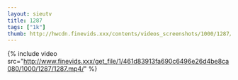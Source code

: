 ```yaml
--- 
layout: sieutv
title: 1287
tags: ["1k"]
thumb: http://hwcdn.finevids.xxx/contents/videos_screenshots/1000/1287/preview.mp4.jpg
---
```

{% include video src="http://www.finevids.xxx/get_file/1/461d83913fa690c6496e26d4be8ca080/1000/1287/1287.mp4/" %} 
